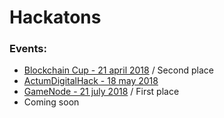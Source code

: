 # Hackatons

### Events:

* [Blockchain Cup - 21 april 2018](https://github.com/mike-petrov/hackatons/tree/master/Blockchain%20Cup%20-%2021%20april%202018) / Second place
* [ActumDigitalHack - 18 may 2018](https://github.com/mike-petrov/hackatons/tree/master/ActumDigitalHack%20-%2018%20may%202018)
* [GameNode - 21 july 2018](https://github.com/mike-petrov/hackatons/tree/master/GameNode%20-%2021%20july%202018) / First place
* Coming soon
